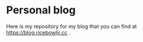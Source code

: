 # Personal blog

Here is my repository for my blog that you can find at
https://blog.ricebowljr.cc .
